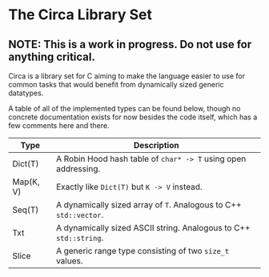 # The Circa Library Set
## NOTE: This is a work in progress. Do not use for anything critical.

Circa is a library set for C aiming to make the language easier to use for
common tasks that would benefit from dynamically sized generic datatypes.

A table of all of the implemented types can be found below, though no concrete
documentation exists for now besides the code itself, which has a few comments
here and there.

| Type      | Description                                                       |
| --------- | ----------------------------------------------------------------- |
| Dict(T)   | A Robin Hood hash table of `char* -> T` using open addressing.    |
| Map(K, V) | Exactly like `Dict(T)` but `K -> V` instead.                      |
| Seq(T)    | A dynamically sized array of `T`. Analogous to C++ `std::vector`. |
| Txt       | A dynamically sized ASCII string. Analogous to C++ `std::string`. |
| Slice     | A generic range type consisting of two `size_t` values.           |
